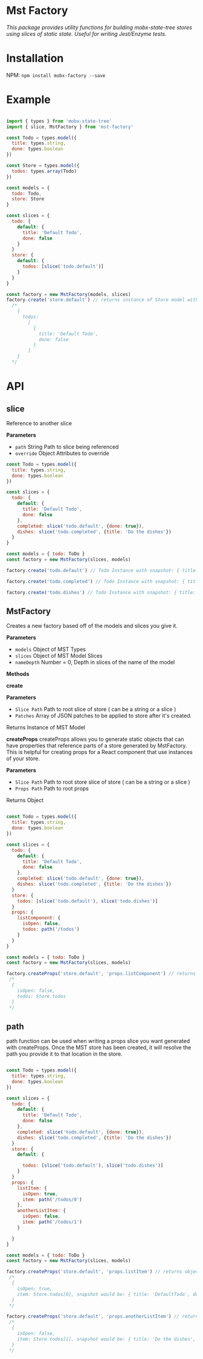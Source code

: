 # Mst Factory

_This package provides utility functions for building mobx-state-tree stores using slices of static state. Useful for writing Jest/Enzyme tests._

# Installation

NPM: `npm install mobx-factory --save`

# Example

```js

import { types } from 'mobx-state-tree'
import { slice, MstFactory } from 'mst-factory'

const Todo = types.model({
  title: types.string,
  done: types.boolean
})

const Store = types.model({
  todos: types.array(Todo)
})

const models = {
  todo: Todo,
  store: Store
}

const slices = {
  todo: {
    default: {
      title: 'Default Todo',
      done: false
    }
  }
  store: {
    default: {
      todos: [slice('todo.default')]
    }
  }
}

const factory = new MstFactory(models, slices)
factory.create('store.default') // returns instance of Store model with snapshot of:
  /*
    {
      todos:
        [
          {
            title: 'Default Todo',
            done: false
          }
        ]
    }
  */
```
# API

## slice

Reference to another slice

**Parameters**

-   `path` String  Path to slice being referenced
-   `override` Object Attributes to override

```js
const Todo = types.model({
  title: types.string,
  done: types.boolean
})

const slices = {
  todo: {
    default: {
      title: 'Default Todo',
      done: false
    },
    completed: slice('todo.default', {done: true}),
    dishes: slice('todo.completed', {title: 'Do the dishes'})
  }
}

const models = { todo: ToDo }
const factory = new MstFactory(slices, models)

factory.create('todo.default') // Todo Instance with snapshot: { title: 'Default Todo', done: false}

factory.create('todo.completed') // Todo Instance with snapshot: { title: 'Default Todo', done: true}

factory.create('todo.dishes') // Todo Instance with snapshot: { title: 'Do the dishes', done: true}
```

## MstFactory

Creates a new factory based off of the models and slices you give it.

**Parameters**

-   `models` Object of MST Types
-   `slices` Object of MST Model Slices   
-   `nameDepth` Number = 0, Depth in slices of the name of the model

**Methods**

**create**

**Parameters**

-   `Slice Path` Path to root slice of store ( can be a string or a slice )
-   `Patches` Array of JSON patches to be applied to store after it's created.

Returns Instance of MST Model

**createProps**
  createProps allows you to generate static objects that can have properties that reference parts of a store generated by MstFactory.
  This is helpful for creating props for a React component that use instances of your store.


**Parameters**

-   `Slice Path` Path to root store slice of store ( can be a string or a slice )
-   `Props Path` Path to root props

Returns Object



```js

const Todo = types.model({
  title: types.string,
  done: types.boolean
})

const slices = {
  todo: {
    default: {
      title: 'Default Todo',
      done: false
    },
    completed: slice('todo.default', {done: true}),
    dishes: slice('todo.completed', {title: 'Do the dishes'})
  }
  store: {
    todos: [slice('todo.default'), slice('todo.dishes')]
  }
  props: {
    listComponent: {
      isOpen: false,
      todos: path('/todos')
    }
  }
}

const models = { todo: ToDo }
const factory = new MstFactory(slices, models)

factory.createProps('store.default', 'props.listComponent') // returns object of
 /*
  {
    isOpen: false,
    todos: Store.todos
  }
 */  
```

## path

path function can be used when writing a props slice you want generated with createProps.
Once the MST store has been created, it will resolve the path you provide it to that location in the store.


```js

const Todo = types.model({
  title: types.string,
  done: types.boolean
})

const slices = {
  todo: {
    default: {
      title: 'Default Todo',
      done: false
    },
    completed: slice('todo.default', {done: true}),
    dishes: slice('todo.completed', {title: 'Do the dishes'})
  }
  store: {
    default: {

      todos: [slice('todo.default'), slice('todo.dishes')]
    }
  }
  props: {
    listItem: {
      isOpen: true,
      item: path('/todos/0')
    },
    anotherListItem: {
      isOpen: false,
      item: path('/todos/1')
    }

  }
}

const models = { todo: ToDo }
const factory = new MstFactory(slices, models)

factory.createProps('store.default', 'props.listItem') // returns object of
 /*
  {
    isOpen: true,
    item: Store.todos[0], snapshot would be: { title: 'DefaultTodo', done: false}
  }
 */  

factory.createProps('store.default', 'props.anotherListItem') // returns object of
 /*
  {
    isOpen: false,
    item: Store.todos[1], snapshot would be: { title: 'Do the dishes', done: true}
  }
 */  
```
